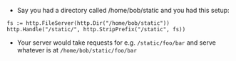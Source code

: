 
* Say you had a directory called /home/bob/static and you had this setup:

```
fs := http.FileServer(http.Dir("/home/bob/static"))
http.Handle("/static/", http.StripPrefix("/static", fs))
```
* Your server would take requests for e.g. `/static/foo/bar` and serve whatever is at `/home/bob/static/foo/bar`
